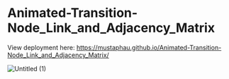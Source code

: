 # Animated-Transition-Node_Link_and_Adjacency_Matrix
View deployment here: https://mustaphau.github.io/Animated-Transition-Node_Link_and_Adjacency_Matrix/

![Untitled (1)](https://user-images.githubusercontent.com/123378149/233891515-c7ecc79a-63b6-4814-a5e8-c4597b936223.gif)
